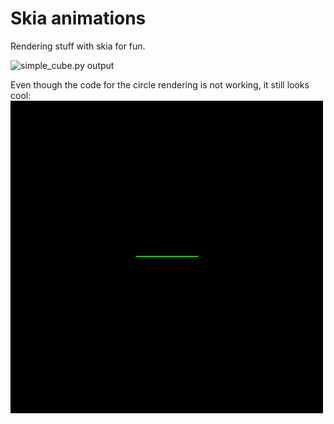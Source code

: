 # Skia animations

Rendering stuff with skia for fun.

![simple_cube.py output](https://github.com/sujaldev/skia-animations/blob/main/docs/simple_cube.gif?raw=True)

Even though the code for the circle rendering is not working, it still looks cool:
![rotatable_ring.py output](https://github.com/sujaldev/skia-animations/blob/main/docs/circle.gif?raw=True)

